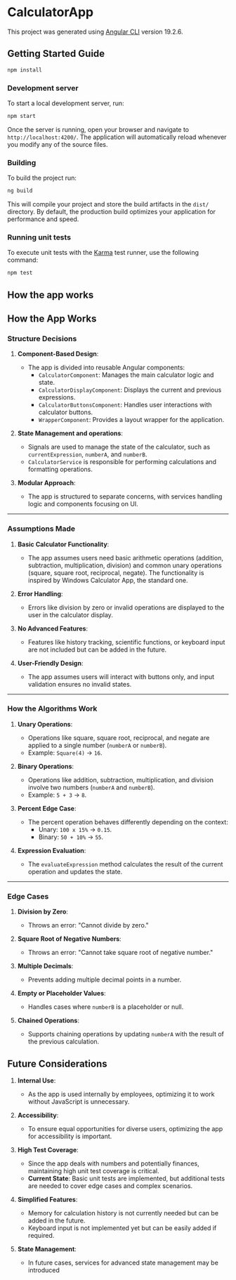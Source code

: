# CalculatorApp

This project was generated using [Angular CLI](https://github.com/angular/angular-cli) version 19.2.6.

## Getting Started Guide

```bash
npm install
```

### Development server

To start a local development server, run:

```bash
npm start
```

Once the server is running, open your browser and navigate to `http://localhost:4200/`. The application will automatically reload whenever you modify any of the source files.

### Building

To build the project run:

```bash
ng build
```

This will compile your project and store the build artifacts in the `dist/` directory. By default, the production build optimizes your application for performance and speed.

### Running unit tests

To execute unit tests with the [Karma](https://karma-runner.github.io) test runner, use the following command:

```bash
npm test
```

## How the app works

## How the App Works

### Structure Decisions

1. **Component-Based Design**:

   - The app is divided into reusable Angular components:
     - `CalculatorComponent`: Manages the main calculator logic and state.
     - `CalculatorDisplayComponent`: Displays the current and previous expressions.
     - `CalculatorButtonsComponent`: Handles user interactions with calculator buttons.
     - `WrapperComponent`: Provides a layout wrapper for the application.

2. **State Management and operations**:

   - Signals are used to manage the state of the calculator, such as `currentExpression`, `numberA`, and `numberB`.
   - `CalculatorService` is responsible for performing calculations and formatting operations.

3. **Modular Approach**:
   - The app is structured to separate concerns, with services handling logic and components focusing on UI.

---

### Assumptions Made

1. **Basic Calculator Functionality**:

   - The app assumes users need basic arithmetic operations (addition, subtraction, multiplication, division) and common unary operations (square, square root, reciprocal, negate). The functionality is inspired by Windows Calculator App, the standard one.

2. **Error Handling**:

   - Errors like division by zero or invalid operations are displayed to the user in the calculator display.

3. **No Advanced Features**:

   - Features like history tracking, scientific functions, or keyboard input are not included but can be added in the future.

4. **User-Friendly Design**:
   - The app assumes users will interact with buttons only, and input validation ensures no invalid states.

---

### How the Algorithms Work

1. **Unary Operations**:

   - Operations like square, square root, reciprocal, and negate are applied to a single number (`numberA` or `numberB`).
   - Example: `Square(4)` → `16`.

2. **Binary Operations**:

   - Operations like addition, subtraction, multiplication, and division involve two numbers (`numberA` and `numberB`).
   - Example: `5 + 3` → `8`.

3. **Percent Edge Case**:

   - The percent operation behaves differently depending on the context:
     - Unary: `100 x 15%` → `0.15`.
     - Binary: `50 + 10%` → `55`.

4. **Expression Evaluation**:
   - The `evaluateExpression` method calculates the result of the current operation and updates the state.

---

### Edge Cases

1. **Division by Zero**:

   - Throws an error: "Cannot divide by zero."

2. **Square Root of Negative Numbers**:

   - Throws an error: "Cannot take square root of negative number."

3. **Multiple Decimals**:

   - Prevents adding multiple decimal points in a number.

4. **Empty or Placeholder Values**:

   - Handles cases where `numberB` is a placeholder or null.

5. **Chained Operations**:
   - Supports chaining operations by updating `numberA` with the result of the previous calculation.

## Future Considerations

1. **Internal Use**:

   - As the app is used internally by employees, optimizing it to work without JavaScript is unnecessary.

2. **Accessibility**:

   - To ensure equal opportunities for diverse users, optimizing the app for accessibility is important.

3. **High Test Coverage**:

   - Since the app deals with numbers and potentially finances, maintaining high unit test coverage is critical.
   - **Current State**: Basic unit tests are implemented, but additional tests are needed to cover edge cases and complex scenarios.

4. **Simplified Features**:

   - Memory for calculation history is not currently needed but can be added in the future.
   - Keyboard input is not implemented yet but can be easily added if required.

5. **State Management**:

   - In future cases, services for advanced state management may be introduced
